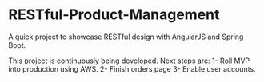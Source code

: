 # RESTful-Product-Management
A quick project to showcase RESTful design with AngularJS and Spring Boot.

This project is continuously being developed. Next steps are:
1- Roll MVP into production using AWS. 
2- Finish orders page
3- Enable user accounts. 
